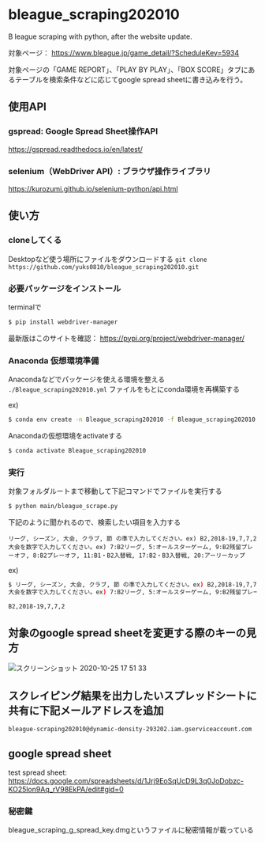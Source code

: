 # bleague_scraping202010
B league scraping with python, after the website update. 

対象ページ：
https://www.bleague.jp/game_detail/?ScheduleKey=5934

対象ページの「GAME REPORT」、「PLAY BY PLAY」、「BOX SCORE」タブにあるテーブルを検索条件などに応じてgoogle spread sheetに書き込みを行う。

## 使用API
### gspread: Google Spread Sheet操作API
https://gspread.readthedocs.io/en/latest/

### selenium（WebDriver API）: ブラウザ操作ライブラリ
https://kurozumi.github.io/selenium-python/api.html

## 使い方
### cloneしてくる
Desktopなど使う場所にファイルをダウンロードする
`git clone https://github.com/yuks0810/bleague_scraping202010.git`

### 必要パッケージをインストール
terminalで

```bash
$ pip install webdriver-manager
```
最新版はこのサイトを確認：
https://pypi.org/project/webdriver-manager/

### Anaconda 仮想環境準備
Anacondaなどでパッケージを使える環境を整える
`./Bleague_scraping202010.yml`
ファイルをもとにconda環境を再構築する

ex)

```bash
$ conda env create -n Bleague_scraping202010 -f Bleague_scraping202010.yml
```

Anacondaの仮想環境をactivateする

```bash
$ conda activate Bleague_scraping202010
```

### 実行
対象フォルダルートまで移動して下記コマンドでファイルを実行する

```bash
$ python main/bleague_scrape.py
```

下記のように聞かれるので、検索したい項目を入力する

```
リーグ, シーズン, 大会, クラブ, 節 の準で入力してください。ex) B2,2018-19,7,7,2 
大会を数字で入力してください。ex) 7:B2リーグ, 5:オールスターゲーム, 9:B2残留プレーオフ, 8:B2プレーオフ, 11:B1・B2入替戦, 17:B2・B3入替戦, 20:アーリーカップ
```
ex) 

```bash
$ リーグ, シーズン, 大会, クラブ, 節 の準で入力してください。ex) B2,2018-19,7,7,2 
大会を数字で入力してください。ex) 7:B2リーグ, 5:オールスターゲーム, 9:B2残留プレーオフ, 8:B2プレーオフ, 11:B1・B2入替戦, 17:B2・B3入替戦, 20:アーリーカップ

B2,2018-19,7,7,2
```
## 対象のgoogle spread sheetを変更する際のキーの見方
![スクリーンショット 2020-10-25 17 51 33](https://user-images.githubusercontent.com/49354810/97122983-d4430180-176c-11eb-95fd-1451cdaf683e.png)

## スクレイピング結果を出力したいスプレッドシートに共有に下記メールアドレスを追加
`bleague-scraping202010@dynamic-density-293202.iam.gserviceaccount.com`

## google spread sheet
test spread sheet:
https://docs.google.com/spreadsheets/d/1Jrj9EoSqUcD9L3q0JoDobzc-KO25lon9Aq_rV98EkPA/edit#gid=0

### 秘密鍵
bleague_scraping_g_spread_key.dmgというファイルに秘密情報が載っている

